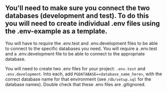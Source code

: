 ## You'll need to make sure you connect the two databases (development and test). To do this you will need to create individual .env files using the .env-example as a template. 

You will have to require the .env.test and .env.development files to be able to connect to the specific databases you need. 
You will require a .env.test and a .env.development file to be able to connect to the appropriate database.

You will need to create two .env files for your project: `.env.test` and `.env.development`. Into each, add `PGDATABASE=<database_name_here>`, with the correct database name for that environment (see `/db/setup.sql` for the database names). Double check that these .env files are .gitignored. 


